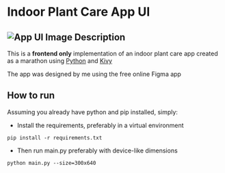 # **Indoor Plant Care App UI**

![App UI Image](/data/cover.png "Plant Care App UI")
Description
-------------
This is a **frontend only** implementation of an indoor plant care app created as a marathon using [Python](https://www.google.com/url?sa=t&rct=j&q=&esrc=s&source=web&cd=&cad=rja&uact=8&ved=2ahUKEwjht53auM32AhWwQEEAHflhBMQQFnoECAgQAQ&url=https%3A%2F%2Fwww.python.org%2F&usg=AOvVaw0QREvGsjwHKp2GtoYvs1JH) and [Kivy](https://kivy.org/)

The app was designed by me using the free online Figma app

How to run
-----------
Assuming you already have python and pip installed, simply: 

* Install the requirements, preferably in a virtual environment
```
pip install -r requirements.txt
```
* Then run main.py preferably with device-like dimensions
```
python main.py --size=300x640
```